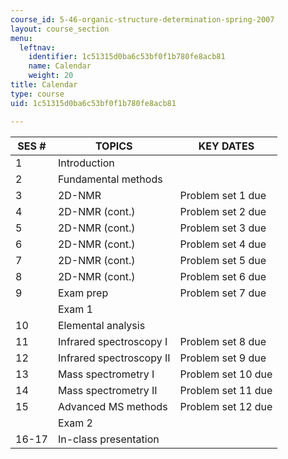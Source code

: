 ```yaml
---
course_id: 5-46-organic-structure-determination-spring-2007
layout: course_section
menu:
  leftnav:
    identifier: 1c51315d0ba6c53bf0f1b780fe8acb81
    name: Calendar
    weight: 20
title: Calendar
type: course
uid: 1c51315d0ba6c53bf0f1b780fe8acb81

---
```


| SES # | TOPICS | KEY DATES |
| --- | --- | --- |
| 1 | Introduction | &nbsp; |
| 2 | Fundamental methods | &nbsp; |
| 3 | 2D-NMR | Problem set 1 due |
| 4 | 2D-NMR (cont.) | Problem set 2 due |
| 5 | 2D-NMR (cont.) | Problem set 3 due |
| 6 | 2D-NMR (cont.) | Problem set 4 due |
| 7 | 2D-NMR (cont.) | Problem set 5 due |
| 8 | 2D-NMR (cont.) | Problem set 6 due |
| 9 | Exam prep | Problem set 7 due |
| &nbsp; | Exam 1 | &nbsp; |
| 10 | Elemental analysis | &nbsp; |
| 11 | Infrared spectroscopy I | Problem set 8 due |
| 12 | Infrared spectroscopy II | Problem set 9 due |
| 13 | Mass spectrometry I | Problem set 10 due |
| 14 | Mass spectrometry II | Problem set 11 due |
| 15 | Advanced MS methods | Problem set 12 due |
| &nbsp; | Exam 2 | &nbsp; |
| 16-17 | In-class presentation |